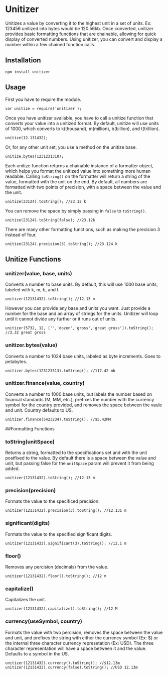 # Unitizer

Unitizes a value by converting it to the highest unit in a set of units. Ex:
123456 unitized into bytes would be 120.56kb. Once converted,
unitizer provides basic formatting functions that are chainable,
allowing for quick display of converted numbers. Using unitizer,
you can convert and display a number within a few chained
function calls.

## Installation

    npm install unitizer

## Usage

First you have to require the module.

    var unitize = require('unitizer');

Once you have unitizer available, you have to call a unitize function that
converts your value into a
unitized format. By default, unitize will use units of 1000,
which converts to k(thousand), m(million), b(billion), and t(trillion).

    unitize(12.131432);

Or, for any other unit set, you use a method on the unitize base.

    unitize.bytes(1231231310);

Each unitize function returns a chainable instance of a formatter object,
which helps you format the unitized value into something more human readable.
 Calling `toString()` on the formatter will return a string of the value,
 formatted with the unit on the end. By default, all numbers are formatted
 with two points of precision, with a space between the value and the unit.

    unitize(23124).toString(); //23.12 k

You can remove the space by simply passing in `false` to `toString()`.

    unitize(23124).toString(false); //23.12k

There are many other formatting functions, such as making the precision 3
instead of four.

    unitize(23124).precision(3).toString(); //23.124 k


## Unitize Functions

### unitizer(value, base, units)

Converts a number to base units. By default, this will use 1000 base units,
labeled with k, m, b, and t.

    unitizer(12131432).toString(); //12.13 m

However you can provide any base and units you want. Just provide a number
for the base and an array of strings for the units. Unitizer will loop until
it cannot divide any further or it runs out of units.

    unitizer(5732, 12, ['','dozen','gross','great gross']).toString(); //3.32 great gross

### unitizer.bytes(value)

Converts a number to 1024 base units, labeled as byte increments. Goes to
petabytes.

    unitizer.bytes(123123313).toString(); //117.42 mb

### unitizer.finance(value, country)

Converts a number to 1000 base units, but labels the number based on financal
 standards (M, MM, etc.), prefixes the number with the currency symbol for
 the country provided, and removes the space between the vaule and unit.
 Country defaults to US.

    unitizer.finance(5423234).toString(); //$5.42MM

##Formatting Functions

### toString(unitSpace)

Returns a string, formatted to the specifications set and with the unit
postfixed to the value. By default there is a space between the value and
unit, but passing false for the `unitSpace` param will prevent it from being
added.

    unitizer(12131432).toString(); //12.13 m

### precision(precision)

Formats the value to the specificed precision.

    unitizer(12131432).precision(3).toString(); //12.131 m

### significant(digits)

Formats the value to the specified significant digits.

    unitizer(12131432).significant(3).toString(); //12.1 m

### floor()

Removes any percision (decimals) from the value.

    unitizer(12131432).floor().toString(); //12 m

### capitalize()

Capitalizes the unit.

    unitizer(12131432).capitalize().toString(); //12 M

### currency(useSymbol, country)

Formats the value with two percision, removes the space between the value
 and unit, and prefixes the string with either the currency symbol (Ex: $) or
 the internal three character currency represetation (Ex: USD). The three
 character representation will have a space between it and the value. Defaults
 to a
 symbol in the US.

    unitizer(12131432).currency().toString(); //$12.13m
    unitizer(12131432).currency(false).toString(); //USD 12.13m